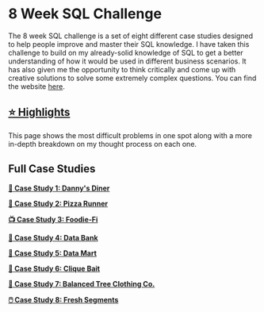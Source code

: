# 8 Week SQL Challenge

The 8 week SQL challenge is a set of eight different case studies designed to help people improve and master their SQL knowledge. I have taken this challenge to build on my already-solid knowledge of SQL to get a better understanding of how it would be used in different business scenarios. It has also given me the opportunity to think critically and come up with creative solutions to solve some extremely complex questions. You can find the website [here](https://8weeksqlchallenge.com/).

## [⭐ Highlights](https://github.com/Adam-Chamberlain/8-Week-SQL-Challenge/blob/main/Highlights.md)
This page shows the most difficult problems in one spot along with a more in-depth breakdown on my thought process on each one.

## Full Case Studies
**[🍜 Case Study 1: Danny's Diner](https://github.com/Adam-Chamberlain/8-Week-SQL-Challenge/blob/main/%231%20-%20Danny's%20Diner/README.md)**

**[🍕 Case Study 2: Pizza Runner](https://github.com/Adam-Chamberlain/8-Week-SQL-Challenge/blob/main/%232%20-%20Pizza%20Runner/README.md)**

**[📺 Case Study 3: Foodie-Fi](https://github.com/Adam-Chamberlain/8-Week-SQL-Challenge/blob/main/%233%20-%20Foodie-Fi/README.md)**

**[🏦 Case Study 4: Data Bank](https://github.com/Adam-Chamberlain/8-Week-SQL-Challenge/blob/main/%234%20-%20Data%20Bank/README.md)**

**[🏪 Case Study 5: Data Mart](https://github.com/Adam-Chamberlain/8-Week-SQL-Challenge/blob/main/%235%20-%20Data%20Mart/README.md)**

**[🦞 Case Study 6: Clique Bait](https://github.com/Adam-Chamberlain/8-Week-SQL-Challenge/blob/main/%236%20-%20Clique%20Bait/README.md)**

**[🧥 Case Study 7: Balanced Tree Clothing Co.](https://github.com/Adam-Chamberlain/8-Week-SQL-Challenge/blob/main/%237%20-%20Balanced%20Tree%20Clothing%20Co/README.md)**

**[🖱️ Case Study 8: Fresh Segments](https://github.com/Adam-Chamberlain/8-Week-SQL-Challenge/blob/main/%238%20-%20Fresh%20Segments/README.md)**
